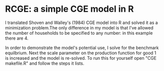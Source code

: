 RCGE: a simple CGE model in R
========================================================

I translated Shoven and Walley's (1984) CGE model into R and solved it as a minimization problem.The only difference in my model is that I've allowed the number of households to be specified to any number: in this example there are 4.

In order to demonstrate the model's potential use, I solve for the benchmark equilbrium. Next the scale parameter on the production function for good 1 is increased and the model is re-solved. To run this for yourself open "CGE makefile.R" and follow the steps it lists.
